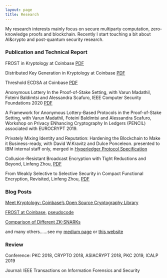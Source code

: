 ```yaml
---
layout: page
title: Research
---
```


My research interests mainly focus on secure multiparty computation, zero-knowledge proofs and blockchain. 
Recently I start touching a bit about AI&crypto and post-quantum security research. 

### Publication and Technical Report

FROST in Kryptology at Coinbase [PDF](https://github.com/coinbase/kryptology/blob/master/docs/FROST_pseudocode_for_Coinbase_v2.pdf)

Distributed Key Generation in Kryptology at Coinbase [PDF](https://github.com/coinbase/kryptology/blob/master/docs/GennaroDkg.pdf)

Threshold ECDSA at Coinbase [PDF](https://github.com/coinbase/kryptology/blob/master/docs/Coinbase_Pseudocode_v5.pdf)

Anonymous Lottery In the Proof-of-Stake Setting, with Varun Madathil, Foteini Baldimtsi and Alessandra Scafuro, IEEE Computer Security Foundations 2020 [PDF](https://eprint.iacr.org/2020/533.pdf)

A Framework for Anonymous Lottery-Based Protocols in the Proof-of-Stake Setting, with Varun Madathil, Foteini Baldimtsi and Alessandra Scafuro, Workshop on Privacy ENhancing Cryptography In Ledgers (PENCIL) associated with EUROCRYPT 2019. 

Privately Mixing Identity and Reputation: Hardening the Blockchain to Make it Business-ready, with David W.Kravitz and Dulce Ponceleon. presented to IBM internal staff only, merged in [Hyperledger Protocol Specification](https://openblockchain.readthedocs.io/en/latest/protocol-spec/) 

Collusion-Resistant Broadcast Encryption with Tight Reductions and Beyond, Linfeng Zhou, [PDF](https://eprint.iacr.org/2016/953) 

From Weakly Selective to Selective Security in Compact Functional Encryption, Revisited, Linfeng Zhou, [PDF](https://eprint.iacr.org/2016/848.pdf) 

### Blog Posts
[Meet Kryptology: Coinbase’s Open Source Cryptography Library](https://www.cryptohopper.com/news/meet-kryptology-coinbase-s-open-source-cryptography-library-4992)

[FROST at Coinbase](https://medium.com/the-coinbase-blog/frost-flexible-round-optimized-schnorr-threshold-signatures-b2e950164ee1), [pseudocode](https://github.com/coinbase/kryptology/blob/master/docs/FROST_pseudocode_for_Coinbase_v2.pdf) 

[Comparison of Different ZK-SNARKs](https://medium.com/@daniel.linfeng.zhou/comparison-of-different-zk-snarks-3f3ac7dd8a4a) 

and many others......see my [medium page](https://medium.com/@daniel.linfeng.zhou) or [this website](https://lfzkoala.github.io/)

### Review

Conference: PKC 2018, CRYPTO 2018, ASIACRYPT 2018, PKC 2019, ICALP 2019 

Journal: IEEE Transactions on Information Forensics and Security 


<!-- News
Hyperledger Fabric News Press (there are many news press by searching Hyperledger Fabric, give some examples below):

https://cointelegraph.com/tags/hyperledger
https://www.coindesk.com/tag/hyperledger-fabric
https://crypto.news/tag/hyperledger/

Coinbase Kryptology news press (also there are many by searching, give some examples below)

https://cointelegraph.com/news/coinbase-launches-open-source-cryptography-library-kryptology
https://www.linuxtoday.com/blog/coinbase-publishes-kryptology-library-of-distributed-crypto-algorithms/
https://www.techtimes.com/articles/269031/20211206/coinbase-launches-online-library-providing-open-source-information-on-cryptography-introducing-kryptology.htm -->
